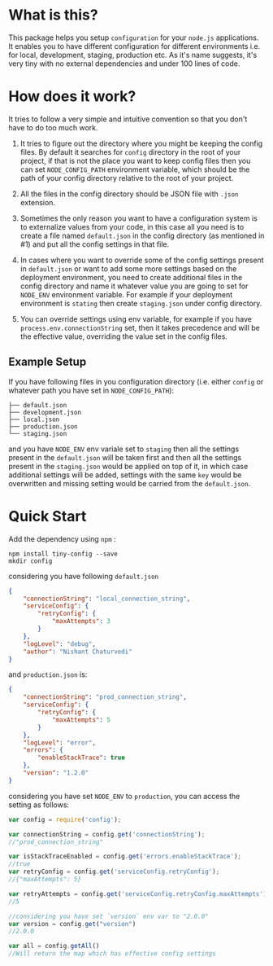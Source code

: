 # What is this?

This package helps you setup `configuration` for your `node.js` applications. It enables you to have different configuration for different environments i.e. for local, development, staging, production etc. As it's name suggests, it's very tiny with no external dependencies and under 100 lines of code.

# How does it work?

It tries to follow a very simple and intuitive convention so that you don't have to do too much work.

1. It tries to figure out the directory where you might be keeping the config files. By default it searches for `config` directory in the root of your project, if that is not the place you want to keep config files then you can set `NODE_CONFIG_PATH` environment variable, which should be the path of your config directory relative to the root of your project.

2. All the files in the config directory should be JSON file with `.json` extension.

3. Sometimes the only reason you want to have a configuration system is to externalize values from your code, in this case all you need is to create a file named `default.json` in the config directory (as mentioned in #1) and put all the config settings in that file.

4. In cases where you want to override some of the config settings present in `default.json` or want to add some more settings based on the deployment environment, you need to create additional files in the config directory and name it whatever value you are going to set for `NODE_ENV` environment variable. For example if your deployment environment is `stating` then create `staging.json` under config directory.

5. You can override settings using env variable, for example if you have `process.env.connectionString` set, then it takes precedence and will be the effective value, overriding the value set in the config files.

## Example Setup

If you have following files in you configuration directory (i.e. either `config` or whatever path you have set in `NODE_CONFIG_PATH`):

```.
├── default.json
├── development.json
├── local.json
├── production.json
└── staging.json
```
and you have `NODE_ENV` env variale set to `staging` then all the settings present in the `default.json` will be taken first and then all the settings present in the `staging.json` would be applied on top of it, in which case additional settings will be added, settings with the same `key` would be overwritten and missing setting would be carried from the `default.json`.

# Quick Start

Add the dependency using `npm` :

```
npm install tiny-config --save
mkdir config
```

considering you have following `default.json`

```json
{
    "connectionString": "local_connection_string",
    "serviceConfig": {
        "retryConfig": {
            "maxAttempts": 3
        }
    },
    "logLevel": "debug",
    "author": "Nishant Chaturvedi"
}
```

and `production.json` is:

```json
{
    "connectionString": "prod_connection_string",
    "serviceConfig": {
        "retryConfig": {
            "maxAttempts": 5
        }
    },
    "logLevel": "error",
    "errors": {
        "enableStackTrace": true
    },
    "version": "1.2.0"
}
```
considering you have set `NODE_ENV` to `production`, you can access the setting as follows:

```javascript
var config = require('config');

var connectionString = config.get('connectionString');
//"prod_connection_string"

var isStackTraceEnabled = config.get('errors.enableStackTrace');
//true
var retryConfig = config.get('serviceConfig.retryConfig');
//{"maxAttempts": 5}

var retryAttempts = config.get('serviceConfig.retryConfig.maxAttempts');
//5

//considering you have set `version` env var to "2.0.0" 
var version = config.get("version")
//2.0.0

var all = config.getAll()
//Will return the map which has effective config settings

```


